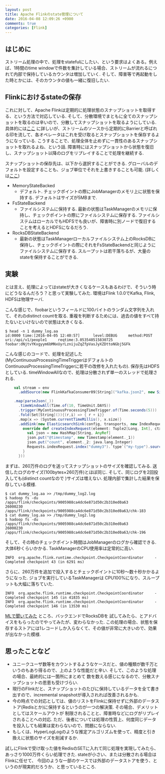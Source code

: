 ```yaml
---
layout: post
title: Apache Flinkのstate管理について
date: 2016-04-08 12:09:26 +0900
comments: true
categories: [Flink]
---
```


## はじめに

ストリーム処理の中で、処理をstatefulにしたい、という要求はよくある。例えば、1時間のtime windowで件数を集計している場合、ストリームが流れるにつれて内部で保持しているカウンタは増加していく.
そして、障害等で再起動をした時とかには、そのカウンタの値も一緒に復旧したい.

## Flinkにおけるstateの保存

これに対して、Apache Flinkは定期的に処理状態のスナップショットを取得する、という方法で対応している.
そして、分散環境でまともに全てのスナップショットを取るのは辛いので、分散してスナップショットを取るようにしている. 具体的には[ここ](https://ci.apache.org/projects/flink/flink-docs-master/internals/stream_checkpointing.html) に詳しいが、ストリームのソースから定期的にBarrierと呼ばれる印を流して、各オペレータはこれを受け取るとスナップショットを保存するようになっている. こうすることで、処理全体を止めずに一貫性のあるスナップショットを取れるよね、という話. 障害時にはスナップショットから状態を復旧し、スナップショット以降のログをリプレイすることで処理を継続する.

スナップショットの保存先は、以下から選択することができる. グローバルのデフォルトを設定することも、ジョブ単位でそれを上書きすることも可能.  (詳しくは[ここ](https://ci.apache.org/projects/flink/flink-docs-master/apis/streaming/state_backends.html))

* MemoryStateBacked
    * デフォルト. チェックポイントの際にJobManagerのメモリ上に状態を保持する. デフォルトはサイズが5MBまで.
* FsStateBackend
    * ファイルシステムに保持する. 最新の状態はTaskManagerのメモリに保持し、チェックポイントの際にファイルシステムに保存する. ファイルシステムはローカルでもHDFSでも良いが、障害時に別ノードで復旧することを考えるとHDFSになるだろう.
* RocksDBStateBackend
    * 最新の状態はTaskManagerローカルファイルシステム上のRocksDBに保持し、チェックポイントの際にそれをFsStateBackendと同じようにファイルシステムに保存する. スループットは若干落ちるが、大量のstateを保持することができる.

## 実験

とは言え、処理によってはstateが大きくなるケースもあるわけで、そういう時にどうなるんだろう？と思って実験してみた.
環境はFlink 1.0.0でKafka, Flink, HDFSは物理サーバ. 

こんな感じで、foobarというフィールドに100バイトのランダム文字列を入れて、それのdistinct countを取る. 重複を判断するためには、過去の値をすべて持たないといけないので状態は大きくなる.

```
$ head -n 1 dummy_log.aa 
id:0000 time:[2016-04-05 12:40:57]      level:DEBUG     method:POST     uri:/api/v1/people1     reqtime:3.053540515830725       foobar:dNjtvYKxgyym6bMNxUyrLznijuZqZfpVasJyXZDttoNGbj5GFk
```

こんな感じのコードで、処理を記述した(MyContinuousProcessingTimeTriggerはデフォルトのContinuousProcessingTimeTriggerに若干の改修を入れたもの). 
保存先はHDFSとしている. timeWindowAllなので、処理は分散されず単一のスレッドで処理される. 

```scala
    val stream = env
      .addSource(new FlinkKafkaConsumer09[String]("kafka.json2", new SimpleStringSchema(), properties))

    .map(parseJson(_))
      .timeWindowAll(Time.of(10, TimeUnit.DAYS))
      .trigger(MyContinuousProcessingTimeTrigger.of(Time.seconds(5)))
      .fold(Set[String]()){(r,i) => { r + i}}
      .map{x => (System.currentTimeMillis(), x.size)}
      .addSink(new ElasticsearchSink(config, transports, new IndexRequestBuilder[Tuple2[Long, Int]]  {
        override def createIndexRequest(element: Tuple2[Long, Int], ctx: RuntimeContext): IndexRequest = {
          val json = new HashMap[String, AnyRef]
          json.put("@timestamp", new Timestamp(element._1))
          json.put("count", element._2: java.lang.Integer)
          Requests.indexRequest.index("dummy3").`type`("my-type").source(json)
        }
      }))
```

まずは、260万件のログを送ってスナップショットのサイズを確認してみる. 送信したログのサイズ(100bytes×260万件)とほぼ同じ. そして、同じログを2回投入しても(distinct countなので
)サイズは増えない. 処理内部で集計した結果を保存している模様. 

```
$ cat dummy_log.aa >> /tmp/dummy_log2.log
$ hadoop fs -du  /apps/flink/checkpoints/9005988ca4dc6e871d50c2b310ed0a63
26000230  /apps/flink/checkpoints/9005988ca4dc6e871d50c2b310ed0a63/chk-183
$ cat dummy_log.aa >> /tmp/dummy_log2.log
$ hadoop fs -du  /apps/flink/checkpoints/9005988ca4dc6e871d50c2b310ed0a63
26000230  /apps/flink/checkpoints/9005988ca4dc6e871d50c2b310ed0a63/chk-196
```

そして、その時のチェックポイント時間はJobManagerのログから確認できる. 大体6秒くらいかかる. TaskManagerのCPU使用率は定常的に高い.

```
INFO  org.apache.flink.runtime.checkpoint.CheckpointCoordinator     - Completed checkpoint 43 (in 6291 ms)
```

さらに、260万件を追加で投入するとチェックポイントに10秒〜数十秒かかるようになった. ジョブを実行しているTaskManagerは
CPU100%になり、スループットも大幅に落ちていた.

```
INFO  org.apache.flink.runtime.checkpoint.CheckpointCoordinator     - Completed checkpoint 145 (in 41835 ms)
INFO  org.apache.flink.runtime.checkpoint.CheckpointCoordinator     - Completed checkpoint 146 (in 13530 ms)
```

[MLで聞いてみた](http://mail-archives.apache.org/mod_mbox/flink-user/201604.mbox/%3CCAMvK%3DYpTb6yZiv9ioL7%2Bmdn0W5Q3fRyNL210aGYcjzcbXQWxqg%40mail.gmail.com%3E) ところ、バックエンドでRocksDBを
試してみたら、とアドバイスをもらったのでやってみたが、変わらなかった. この処理の場合、状態を保存するストアには1レコードしか入らなくて、その値が非常に大きいので、効果が出なかった模様. 

## 思ったことなど

* ユニークユーザ数等をカウントするようなケースだと、値の種類が数千万というのもあり得るので、上のような性能だと辛い. そして、このような処理の場合、最終的には一箇所にまとめて
数を数える感じになるので、分散スナップショットの恩恵も受けづらい. 
* 現行のFlinkだと、スナップショットのたびに保持しているデータを全て書き出すので、incremental snapshotが導入されれば改善されるかも. 
* 今の時点での対応としては、値のリストをFlinkに保持せずに外部のデータストア(Redisとか)に保持するというのが一つの解決策. その場合、デメリットとしてはスケールアウトが
制限されることと、障害時などにログがリプレイされることへの対応. ただ、後者については処理の性質上、何度同じデータを投入しても結果は変わらないので、問題にならない.
* もしくは、HyperLogLogのような推定アルゴリズムを使って、精度と引き換えに状態のサイズを削減するか.

試しにFlinkで受け取った値をRedisのSETに入れて同じ処理を実現してみたら、あっさり1000万件くらい処理できた. stateが小さい、または分散される場合はFlinkに任せて、
今回のような一部のケースでは外部のデータストアを使う、というのが現実的だろうか、と思っているところ.
